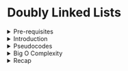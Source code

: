 # Doubly Linked Lists

<details> <summary>Pre-requisites </summary>
- Big O Notation
- Data Structures Intro
- Singly Linked Lists

</details>

<details> <summary> Introduction </summary>
## Objective

- Construct a Doubly Linked List
- Compare and contrast Doubly Linked Lists and Singly Linked Lists
- Implement basic operations on a Doubly Linked List

## What is a Doubly Linked List?

![Doubly Linked Lists Representation](https://i.imgur.com/FZ3WYIv.png)

- **Almost** identical to Singly Linked Lists, except every node has **another** pointer, to the **previous** node!
- A tiny change structurally to each node, just one pointer pointing to previous node, but has a large impact on efficiency of certain operations.

## Comparisons with Singly Linked Lists

### More Memory === More Flexibility

- Doubly Linked Lists takes up more memory, it's **almost** always a trade-off!
</details>

<details> <summary>Pseudocodes </summary>
Here are the pseudocodes for all the functions or operations of Singly Linked Lists!

## Pushing

Adding a new **node** to the end of the Doubly Linked List!

- This function should accept a value
- Create a new node using the value passed to the function
- If there is no head property on the list, set the head and tail to be the newly created node
- Otherwise, set the next property on the tail to be the new node.
- Set the previous property on the newly created node to be the tail
- Set the tail to be the newly created node
- Increment the length by one
- Return the doubly linked list

## Popping

Removing a **node** from the end of the Doubly Linked List!

- If there are no nodes in the list, return undefined
- Otherwise, store the current tail in a variable to return later
- If the length is 1, set the head and tail to be null
- Update the tail to be the previous node
- Set the new Tail's next to null
- Decrement the length
- Return the value removed

## Shifting

Removing a **node** from the beginning of the Doubly Linked List!

- If there are no nodes in the list, return undefined
- Store the current head property in a variable
- If the length is one - set the head to be null, set the tail to be null
- Update the head to be the next of the old head
- Set the head's prev property to be null
- Set the old head's next to null
- Decrement the length of the list by 1
- Return the value of the node removed

## Unshifting

Adding a new **node** to the beginning of the Doubly Linked List!

- This function should accept a value
- Create a new node using the value passed to the function
- If the list is empty, set the head and tail to the newly created node
- Otherwise set the prev property on the head of the list to be the new node
- Set the next property on the new node to be the head property
- Update the head to be the new node
- Increment the length of the list by 1
- Return the linked list

## Get

Retrieve a **node** by its position in the Doubly Linked List!

- If the index is less than 0 or greater or equal to the length, return null
- If the index is less than or equal to half the length of the list
  - Loop through the list starting from the head and loop towards the middle
  - Return the node once it is found
- If the index is greater than half the length of the list
  - Loop through the list starting from the tail and loop towards the middle
  - Return the node once it is found

## Set

Changing the value of a **node** based on its position in the Doubly Linked List!

- The function should accept an index and a value
- Create a variable which is the result of the **get** method at the index passed to the function
  - If the get method returns a valid node, set the value of that node to be the value passed to the function
  - return true
- Otherwise, return false

## Insert

Adding a **node** to the Doubly Linked List at a specific position

- If the index is less than zero or greater than the length, return false
- If the index is the same as the length, push a new node to the end of the list
- If the index is 0, unshift a new node to the start of the list
- Otherwise, using the **get** method, access the node at the index-1
- Set the next and prev property on the correct nodes to link everything together
- Increment the length
- Return true

## Remove

Removing a **node** from the Doubly Linked List at a **specific** position

- If the index is less than zero or greater than the length, return undefined
- If the index is the same as the length-1, pop
- If the index is 0, shift
- Otherwise, using the **get** method to retrieve the item to be removed
- Update the next and prev properties to remove the found node from the list
- Decrement the length
- Return the value of the node removed
</details>

<details> <summary>Big O Complexity </summary>
- Insertion - O(1)
- Removal - O(1)
- Searching - O(n)
    
    Technically searching is O(n/2), but that's still O(n)

- Access - O(n)
</details>

<details> <summary>Recap</summary>
- Doubly Linked Lists are almost identical to Singly Linked Lists except there is an additional pointer to previous nodes
- Better than Singly Linked Lists for finding nodes and can be done in half the time!
- However, they do take up more memory considering the extra pointer
</details>
